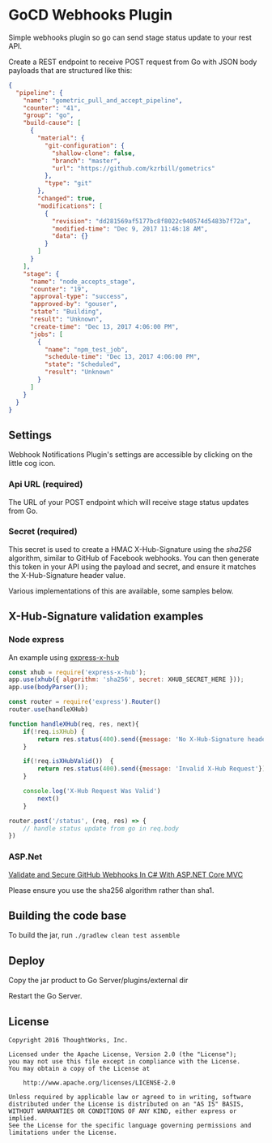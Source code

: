 # GoCD Webhooks Plugin

Simple webhooks plugin so go can send stage status update to your rest API.

Create a REST endpoint to receive POST request from Go with JSON body payloads that are structured like this:

```json
{
  "pipeline": {
    "name": "gometric_pull_and_accept_pipeline",
    "counter": "41",
    "group": "go",
    "build-cause": [
      {
        "material": {
          "git-configuration": {
            "shallow-clone": false,
            "branch": "master",
            "url": "https://github.com/kzrbill/gometrics"
          },
          "type": "git"
        },
        "changed": true,
        "modifications": [
          {
            "revision": "dd281569af5177bc8f8022c940574d5483b7f72a",
            "modified-time": "Dec 9, 2017 11:46:18 AM",
            "data": {}
          }
        ]
      }
    ],
    "stage": {
      "name": "node_accepts_stage",
      "counter": "19",
      "approval-type": "success",
      "approved-by": "gouser",
      "state": "Building",
      "result": "Unknown",
      "create-time": "Dec 13, 2017 4:06:00 PM",
      "jobs": [
        {
          "name": "npm_test_job",
          "schedule-time": "Dec 13, 2017 4:06:00 PM",
          "state": "Scheduled",
          "result": "Unknown"
        }
      ]
    }
  }
}
```

## Settings

Webhook Notifications Plugin's settings are accessible by clicking on the little cog icon.

### Api URL (required)

The URL of your POST endpoint which will receive stage status updates from Go.

### Secret (required)

This secret is used to create a HMAC X-Hub-Signature using the *sha256* algorithm, similar to GitHub of Facebook webhooks.
You can then generate this token in your API using the payload and secret, and ensure it matches the X-Hub-Signature
header value.

Various implementations of this are available, some samples below.

## X-Hub-Signature validation examples

### Node express

An example using [express-x-hub](https://github.com/alexcurtis/express-x-hub)

```javascript
const xhub = require('express-x-hub');
app.use(xhub({ algorithm: 'sha256', secret: XHUB_SECRET_HERE }));
app.use(bodyParser());

const router = require('express').Router()
router.use(handleXHub)

function handleXHub(req, res, next){
    if(!req.isXHub) {
        return res.status(400).send({message: 'No X-Hub-Signature header'})
    }

    if(!req.isXHubValid())  {
        return res.status(400).send({message: 'Invalid X-Hub Request'})
    }

    console.log('X-Hub Request Was Valid')
        next()
    }

router.post('/status', (req, res) => {
    // handle status update from go in req.body
})
```

### ASP.Net

[Validate and Secure GitHub Webhooks In C# With ASP.NET Core MVC](http://michaco.net/blog/HowToValidateGitHubWebhooksInCSharpWithASPNETCoreMVC)

Please ensure you use the sha256 algorithm rather than sha1.

## Building the code base

To build the jar, run `./gradlew clean test assemble`

## Deploy

Copy the jar product to Go Server/plugins/external dir

Restart the Go Server.

## License

```plain
Copyright 2016 ThoughtWorks, Inc.

Licensed under the Apache License, Version 2.0 (the "License");
you may not use this file except in compliance with the License.
You may obtain a copy of the License at

    http://www.apache.org/licenses/LICENSE-2.0

Unless required by applicable law or agreed to in writing, software
distributed under the License is distributed on an "AS IS" BASIS,
WITHOUT WARRANTIES OR CONDITIONS OF ANY KIND, either express or implied.
See the License for the specific language governing permissions and
limitations under the License.
```